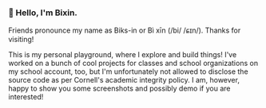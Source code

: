 ### 👋 Hello, I'm Bixin.

Friends pronounce my name as Biks-in or Bì xīn (/bi/ /ɕɪn/). Thanks for visiting!

This is my personal playground, where I explore and build things! I've worked on a bunch of cool projects for classes and school organizations on my school account, too, but I'm unfortunately not allowed to disclose the source code as per Cornell's academic integrity policy. I am, however, happy to show you some screenshots and possibly demo if you are interested! 
<!--
**zbcszr/zbcszr** is a ✨ _special_ ✨ repository because its `README.md` (this file) appears on your GitHub profile.

Here are some ideas to get you started:

- 🔭 I’m currently working on ...
- 🌱 I’m currently learning ...
- 👯 I’m looking to collaborate on ...
- 🤔 I’m looking for help with ...
- 💬 Ask me about ...
- 📫 How to reach me: ...
- 😄 Pronouns: ...
- ⚡ Fun fact: ...
-->

